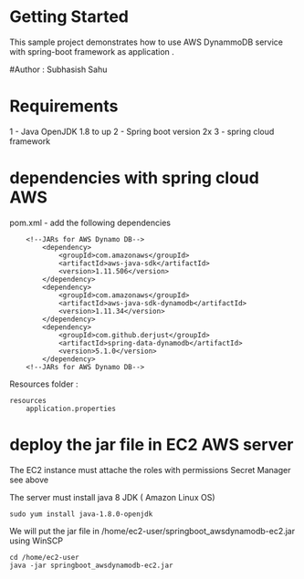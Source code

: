 # Getting Started

This sample project demonstrates how to use AWS DynammoDB service with spring-boot framework as application .

#Author : Subhasish Sahu


# Requirements
1 - Java OpenJDK 1.8 to up
2 - Spring boot version 2x
3 - spring cloud framework

# dependencies with spring cloud AWS

pom.xml - add the following dependencies
````
    <!--JARs for AWS Dynamo DB-->
        <dependency>
            <groupId>com.amazonaws</groupId>
            <artifactId>aws-java-sdk</artifactId>
            <version>1.11.506</version>
        </dependency>
        <dependency>
            <groupId>com.amazonaws</groupId>
            <artifactId>aws-java-sdk-dynamodb</artifactId>
            <version>1.11.34</version>
        </dependency>
        <dependency>
            <groupId>com.github.derjust</groupId>
            <artifactId>spring-data-dynamodb</artifactId>
            <version>5.1.0</version>
        </dependency>
    <!--JARs for AWS Dynamo DB-->
````

Resources folder : 
````
resources
    application.properties
````

# deploy the jar file in EC2 AWS server

The EC2 instance must attache the roles with permissions Secret Manager see above

The server must install java 8 JDK ( Amazon Linux OS)


````
sudo yum install java-1.8.0-openjdk
````

We will put the jar file in /home/ec2-user/springboot_awsdynamodb-ec2.jar using WinSCP

````
cd /home/ec2-user
java -jar springboot_awsdynamodb-ec2.jar


````
